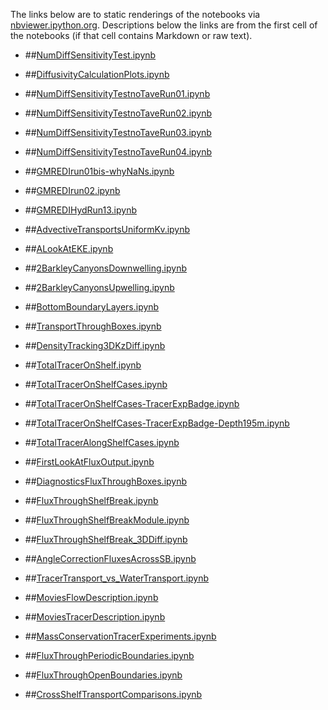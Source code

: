 The links below are to static renderings of the notebooks via
[nbviewer.ipython.org](http://nbviewer.ipython.org/).
Descriptions below the links are from the first cell of the notebooks
(if that cell contains Markdown or raw text).

* ##[NumDiffSensitivityTest.ipynb](http://nbviewer.ipython.org/urls/bitbucket.org/canyonsubc/outputanalysisnotebooks/raw/tip/NumDiffSensitivityTest.ipynb)  
    
* ##[DiffusivityCalculationPlots.ipynb](http://nbviewer.ipython.org/urls/bitbucket.org/canyonsubc/outputanalysisnotebooks/raw/tip/DiffusivityCalculationPlots.ipynb) 

* ##[NumDiffSensitivityTestnoTaveRun01.ipynb](http://nbviewer.ipython.org/urls/bitbucket.org/canyonsubc/outputanalysisnotebooks/raw/tip/NumDiffSensitivityTestnoTaveRun01.ipynb)

* ##[NumDiffSensitivityTestnoTaveRun02.ipynb](http://nbviewer.ipython.org/urls/bitbucket.org/canyonsubc/outputanalysisnotebooks/raw/tip/NumDiffSensitivityTestnoTaveRun02.ipynb)

* ##[NumDiffSensitivityTestnoTaveRun03.ipynb](http://nbviewer.ipython.org/urls/bitbucket.org/canyonsubc/outputanalysisnotebooks/raw/tip/NumDiffSensitivityTestnoTaveRun03.ipynb)

* ##[NumDiffSensitivityTestnoTaveRun04.ipynb](http://nbviewer.ipython.org/urls/bitbucket.org/canyonsubc/outputanalysisnotebooks/raw/tip/NumDiffSensitivityTestnoTaveRun04.ipynb)
      
* ##[GMREDIrun01bis-whyNaNs.ipynb](http://nbviewer.ipython.org/urls/bitbucket.org/canyonsubc/outputanalysisnotebooks/raw/tip/GMREDIrun01bis-whyNaNs.ipynb)

* ##[GMREDIrun02.ipynb](http://nbviewer.ipython.org/urls/bitbucket.org/canyonsubc/outputanalysisnotebooks/raw/tip/GMREDIrun02.ipynb)

* ##[GMREDIHydRun13.ipynb](http://nbviewer.ipython.org/urls/bitbucket.org/canyonsubc/outputanalysisnotebooks/raw/tip/GMREDIHydRun13.ipynb)

* ##[AdvectiveTransportsUniformKv.ipynb](http://nbviewer.ipython.org/urls/bitbucket.org/canyonsubc/outputanalysisnotebooks/raw/tip/AdvectiveTransportsUniformKv.ipynb)

* ##[ALookAtEKE.ipynb](http://nbviewer.ipython.org/urls/bitbucket.org/canyonsubc/outputanalysisnotebooks/raw/tip/ALookAtEKE.ipynb)

* ##[2BarkleyCanyonsDownwelling.ipynb](http://nbviewer.ipython.org/urls/bitbucket.org/canyonsubc/outputanalysisnotebooks/raw/tip/2BarkleyCanyonsDownwelling.ipynb)

* ##[2BarkleyCanyonsUpwelling.ipynb](http://nbviewer.ipython.org/urls/bitbucket.org/canyonsubc/outputanalysisnotebooks/raw/tip/2BarkleyCanyonsUpwelling.ipynb)

* ##[BottomBoundaryLayers.ipynb](http://nbviewer.ipython.org/urls/bitbucket.org/canyonsubc/outputanalysisnotebooks/raw/tip/BottomBoundaryLayers.ipynb)

* ##[TransportThroughBoxes.ipynb](http://nbviewer.ipython.org/urls/bitbucket.org/canyonsubc/outputanalysisnotebooks/raw/tip/TransportThroughBoxes.ipynb)

* ##[DensityTracking3DKzDiff.ipynb](http://nbviewer.ipython.org/urls/bitbucket.org/canyonsubc/outputanalysisnotebooks/raw/tip/DensityTracking3DKzDiff.ipynb)

* ##[TotalTracerOnShelf.ipynb](http://nbviewer.ipython.org/urls/bitbucket.org/canyonsubc/outputanalysisnotebooks/raw/tip/TotalTracerOnShelf.ipynb)

* ##[TotalTracerOnShelfCases.ipynb](http://nbviewer.ipython.org/urls/bitbucket.org/canyonsubc/outputanalysisnotebooks/raw/tip/TotalTracerOnShelfCases.ipynb)

* ##[TotalTracerOnShelfCases-TracerExpBadge.ipynb](http://nbviewer.ipython.org/urls/bitbucket.org/canyonsubc/outputanalysisnotebooks/raw/tip/TotalTracerOnShelfCases-TracerExpBadge.ipynb)

* ##[TotalTracerOnShelfCases-TracerExpBadge-Depth195m.ipynb](http://nbviewer.ipython.org/urls/bitbucket.org/canyonsubc/outputanalysisnotebooks/raw/tip/TotalTracerOnShelfCases-TracerExpBadge-Depth195m.ipynb)

* ##[TotalTracerAlongShelfCases.ipynb](http://nbviewer.ipython.org/urls/bitbucket.org/canyonsubc/outputanalysisnotebooks/raw/tip/TotalTracerAlongShelfCases.ipynb)

* ##[FirstLookAtFluxOutput.ipynb](http://nbviewer.ipython.org/urls/bitbucket.org/canyonsubc/outputanalysisnotebooks/raw/tip/FirstLookAtFluxOutput.ipynb)

* ##[DiagnosticsFluxThroughBoxes.ipynb](http://nbviewer.ipython.org/urls/bitbucket.org/canyonsubc/outputanalysisnotebooks/raw/tip/DiagnosticsFluxThroughBoxes.ipynb)

* ##[FluxThroughShelfBreak.ipynb](http://nbviewer.ipython.org/urls/bitbucket.org/canyonsubc/outputanalysisnotebooks/raw/tip/FluxThroughShelfBreak.ipynb)

* ##[FluxThroughShelfBreakModule.ipynb](http://nbviewer.ipython.org/urls/bitbucket.org/canyonsubc/outputanalysisnotebooks/raw/tip/FluxThroughShelfBreakModule.ipynb)

* ##[FluxThroughShelfBreak_3DDiff.ipynb](http://nbviewer.ipython.org/urls/bitbucket.org/canyonsubc/outputanalysisnotebooks/raw/tip/FluxThroughShelfBreak_3DDiff.ipynb)

* ##[AngleCorrectionFluxesAcrossSB.ipynb](http://nbviewer.ipython.org/urls/bitbucket.org/canyonsubc/outputanalysisnotebooks/raw/tip/AngleCorrectionFluxesAcrossSB.ipynb)

* ##[TracerTransport_vs_WaterTransport.ipynb](http://nbviewer.ipython.org/urls/bitbucket.org/canyonsubc/outputanalysisnotebooks/raw/tip/TracerTransport_vs_WaterTransport.ipynb)

* ##[MoviesFlowDescription.ipynb](http://nbviewer.ipython.org/urls/bitbucket.org/canyonsubc/outputanalysisnotebooks/raw/tip/MoviesFlowDescription.ipynb)

* ##[MoviesTracerDescription.ipynb](http://nbviewer.ipython.org/urls/bitbucket.org/canyonsubc/outputanalysisnotebooks/raw/tip/MoviesTracerDescription.ipynb)

* ##[MassConservationTracerExperiments.ipynb](http://nbviewer.ipython.org/urls/bitbucket.org/canyonsubc/outputanalysisnotebooks/raw/tip/MassConservationTracerExperiments.ipynb)

* ##[FluxThroughPeriodicBoundaries.ipynb](http://nbviewer.ipython.org/urls/bitbucket.org/canyonsubc/outputanalysisnotebooks/raw/tip/FluxThroughPeriodicBoundaries.ipynb)

* ##[FluxThroughOpenBoundaries.ipynb](http://nbviewer.ipython.org/urls/bitbucket.org/canyonsubc/outputanalysisnotebooks/raw/tip/FluxThroughOpenBoundaries.ipynb)

* ##[CrossShelfTransportComparisons.ipynb](http://nbviewer.ipython.org/urls/bitbucket.org/canyonsubc/outputanalysisnotebooks/raw/tip/CrossShelfTransportComparisons.ipynb)



